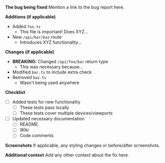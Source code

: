 **The bug being fixed**
Mention a link to the bug report here.

**Additions (if applicable)**
- Added `foo.ts`
  - This file is important!  Does XYZ...
- New `/api/bar/baz` route
  - Introduces XYZ functionality...

**Changes (if applicable)**
- **BREAKING:** Changed `/api/foo/bar` return type
  - This was necessary because...
- Modified `bar.ts` to include extra check
- Removed `baz.ts`
  - Wasn't being used anywhere

**Checklist**
- [ ] Added tests for new functionality
  - [ ] These tests pass locally
  - [ ] These tests cover multiple devices/viewports
- [ ] Updated necessary documentation
  - [ ] README
  - [ ] Wiki
  - [ ] Code comments
     
**Screenshots**
If applicable, any styling changes or before/after screenshots.

**Additional context**
Add any other context about the fix here.
